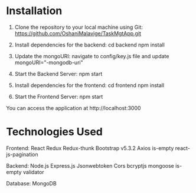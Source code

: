 # Installation

1. Clone the repository to your local machine using Git:
   https://github.com/OshaniMalavige/TaskMgtApp.git 

2. Install dependencies for the backend:
   cd backend
   npm install

3. Update the mongoURI:
   navigate to config/key.js file and update mongoURI="-mongodb-uri"

4. Start the Backend Server:
   npm start

5. Install dependencies for the frontend:
   cd frontend
   npm install

6. Start the Frontend Server:
   npm start

You can access the application at http://localhost:3000


# Technologies Used

Frontend: 
React
Redux
Redux-thunk
Bootstrap v5.3.2
Axios
is-empty
react-js-pagination

Backend:
Node.js
Express.js
Jsonwebtoken
Cors
bcryptjs
mongoose
is-empty
validator

Database:
MongoDB

